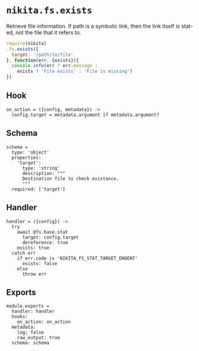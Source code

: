 
# `nikita.fs.exists`

Retrieve file information. If path is a symbolic link, then the link itself is
stat-ed, not the file that it refers to.

```js
require(nikita)
.fs.exists({
  target: '/path/to/file'
}, function(err, {exists}){
  console.info(err ? err.message :
    exists ? 'File exists' : 'File is missing')
})
```

## Hook

    on_action = ({config, metadata}) ->
      config.target = metadata.argument if metadata.argument?

## Schema

    schema =
      type: 'object'
      properties:
        'target':
          type: 'string'
          description: """
          Destination file to check existance.
          """
      required: ['target']

## Handler

    handler = ({config}) ->
      try
        await @fs.base.stat
          target: config.target
          dereference: true
        exists: true
      catch err
        if err.code is 'NIKITA_FS_STAT_TARGET_ENOENT'
          exists: false
        else
          throw err

## Exports

    module.exports =
      handler: handler
      hooks:
        on_action: on_action
      metadata:
        log: false
        raw_output: true
      schema: schema
